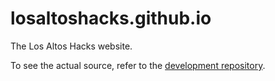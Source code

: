 # losaltoshacks.github.io

The Los Altos Hacks website.

To see the actual source, refer to the [development repository](https://github.com/losaltoshacks/losaltoshacks.com-develop).
